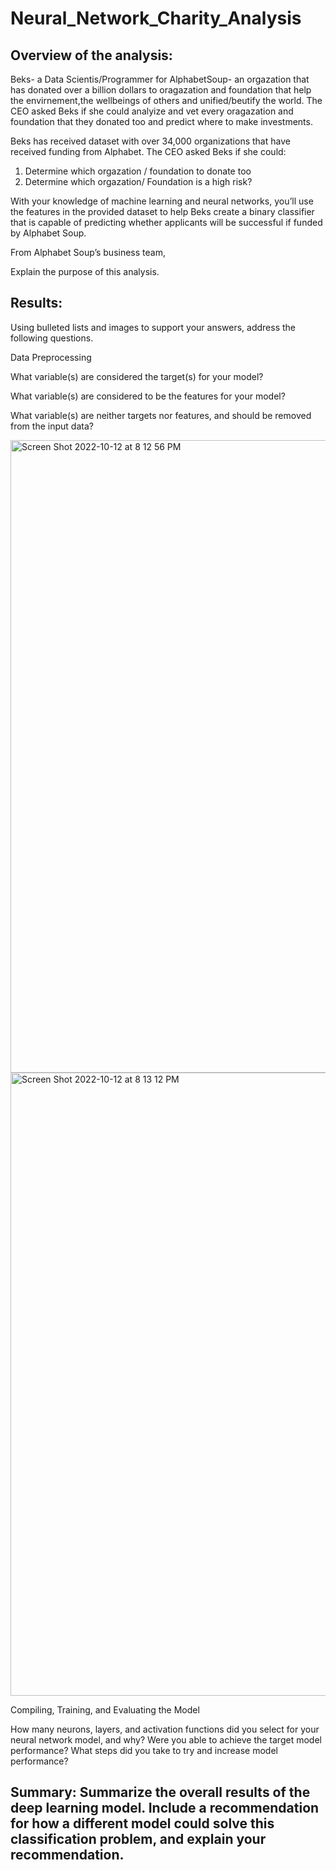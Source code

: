 # Neural_Network_Charity_Analysis

## Overview of the analysis: 

Beks- a Data Scientis/Programmer for AlphabetSoup- an orgazation that has donated over a billion dollars to oragazation and foundation that help the envirnement,the wellbeings of others and unified/beutify the world. The CEO asked Beks if she could analyize and vet every oragazation and foundation that they donated too and predict where to make investments. 

Beks has received dataset with over 34,000 organizations that have received funding from Alphabet. The CEO asked Beks if she could:

1. Determine which orgazation / foundation to donate too
2. Determine which orgazation/ Foundation is a high risk?  

With your knowledge of machine learning and neural networks, you’ll use the features in the provided dataset to help Beks create a binary classifier that is capable of predicting whether applicants will be successful if funded by Alphabet Soup.

From Alphabet Soup’s business team, 


Explain the purpose of this analysis.

## Results: 

Using bulleted lists and images to support your answers, address the following questions.

Data Preprocessing

What variable(s) are considered the target(s) for your model?


What variable(s) are considered to be the features for your model?


What variable(s) are neither targets nor features, and should be removed from the input data?

<img width="1012" alt="Screen Shot 2022-10-12 at 8 12 56 PM" src="https://user-images.githubusercontent.com/106892740/195490823-4421c76e-d33d-4f4d-8fee-015cf88a086a.png">

<img width="997" alt="Screen Shot 2022-10-12 at 8 13 12 PM" src="https://user-images.githubusercontent.com/106892740/195490835-c9de3d18-8307-4446-9387-14e45f442cfb.png">


Compiling, Training, and Evaluating the Model

How many neurons, layers, and activation functions did you select for your neural network model, and why?
Were you able to achieve the target model performance?
What steps did you take to try and increase model performance?



## Summary: Summarize the overall results of the deep learning model. Include a recommendation for how a different model could solve this classification problem, and explain your recommendation.
